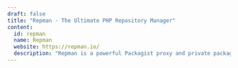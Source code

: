 ```yaml
---
draft: false
title: "Repman - The Ultimate PHP Repository Manager"
content:
  id: repman
  name: Repman
  website: https://repman.io/
  description: "Repman is a powerful Packagist proxy and private package host for PHP Composer, enabling seamless dependency management with GitHub, GitLab, and Bitbucket integration."
---
```


